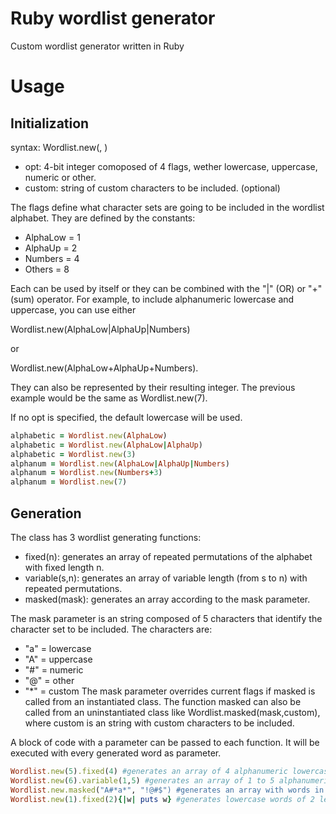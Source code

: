 # Ruby wordlist generator
Custom wordlist generator written in Ruby
# Usage
Initialization
--------------
syntax: Wordlist.new(<opt>, <custom>)

* opt: 4-bit integer comoposed of 4 flags, wether lowercase, uppercase, numeric or other.
* custom: string of custom characters to be included. (optional)

The flags define what character sets are going to be included in the wordlist alphabet. 
They are defined by the constants:
* AlphaLow = 1
* AlphaUp = 2
* Numbers = 4
* Others = 8

Each can be used by itself or they can be combined with the "|" (OR) or "+" (sum) operator. 
For example, to include alphanumeric lowercase and uppercase, you can use either

Wordlist.new(AlphaLow|AlphaUp|Numbers) 

or

Wordlist.new(AlphaLow+AlphaUp+Numbers).

They can also be represented by their resulting integer. The previous example would be the same as Wordlist.new(7).

If no opt is specified, the default lowercase will be used.

```ruby
alphabetic = Wordlist.new(AlphaLow)
alphabetic = Wordlist.new(AlphaLow|AlphaUp)
alphabetic = Wordlist.new(3)
alphanum = Wordlist.new(AlphaLow|AlphaUp|Numbers)
alphanum = Wordlist.new(Numbers+3)
alphanum = Wordlist.new(7)
```
Generation
----------
The class has 3 wordlist generating functions:

* fixed(n): generates an array of repeated permutations of the alphabet with fixed length n.
* variable(s,n): generates an array of variable length (from s to n) with repeated permutations.
* masked(mask): generates an array according to the mask parameter.

The mask parameter is an string composed of 5 characters that identify the character set to be included. 
The characters are:
* "a" = lowercase
* "A" = uppercase
* "#" = numeric
* "@" = other
* "*" = custom
The mask parameter overrides current flags if masked is called from an instantiated class. The function masked can also be called from an uninstantiated class like Wordlist.masked(mask,custom), where custom is an string with custom characters to be included.

A block of code with a parameter can be passed to each function. It will be executed with every generated word as parameter.
```ruby
Wordlist.new(5).fixed(4) #generates an array of 4 alphanumeric lowercase characters
Wordlist.new(6).variable(1,5) #generates an array of 1 to 5 alphanumeric uppercase characters
Wordlist.new.masked("A#*a*", "!@#$") #generates an array with words in the mask "A#*a", i.e. from "A0!a" to "Z9$z"
Wordlist.new(1).fixed(2){|w| puts w} #generates lowercase words of 2 letters and prints each on stdout 
```
